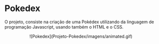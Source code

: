 # Pokedex

O projeto, consiste na criação de uma Pokédex utilizando da linguagem de programação Javascript, usando também o HTML e o CSS.

<p align="center">
  ![Pokedex](Projeto-Pokedex/imagens/animated.gif)
</p>
